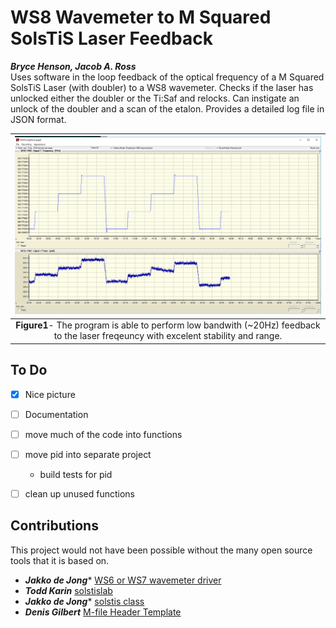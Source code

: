 # WS8 Wavemeter to M Squared SolsTiS Laser Feedback
***Bryce Henson, Jacob A. Ross***   
Uses software in the loop feedback of the optical frequency of a M Squared SolsTiS Laser (with doubler) to a WS8 wavemeter.
Checks if the laser has unlocked either the doubler or the Ti:Saf and relocks.
Can instigate an unlock of the doubler and a scan of the etalon.
Provides a detailed log file in JSON format.

| ![Feedback Demonstration](example_feedback.png "Fig1") | 
|:--:| 
| **Figure1**- The program is able to perform low bandwith (~20Hz) feedback to the laser freqeuncy with excelent stability and range. |


## To Do
- [x] Nice picture
- [ ] Documentation
- [ ] move much of the code into functions
- [ ] move pid into separate project
  * build tests for pid
- [ ] clean up unused functions


## Contributions
This project would not have been possible without the many open source tools that it is based on.
* ***Jakko de Jong**** [WS6 or WS7 wavemeter driver](https://au.mathworks.com/matlabcentral/fileexchange/60330-ws6-or-ws7-wavemeter-driver)
* ***Todd Karin*** [solstislab](https://au.mathworks.com/matlabcentral/fileexchange/48669-solstislab?focused=3c86d3a6-ddfc-1192-89f5-24b4a08105ab&tab=function)
* ***Jakko de Jong**** [solstis class](https://au.mathworks.com/matlabcentral/fileexchange/60282-solstis-class?focused=b9c3d9cc-4c04-f794-f7ce-19688fc6d5ff&tab=function )
* ***Denis Gilbert***    [M-file Header Template](https://au.mathworks.com/matlabcentral/fileexchange/4908-m-file-header-template)


